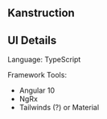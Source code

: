 ## Kanstruction

## UI Details

Language: TypeScript

Framework Tools:

- Angular 10
- NgRx
- Tailwinds (?) or Material
